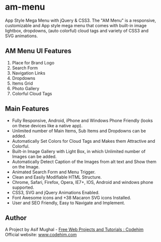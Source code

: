 # am-menu
App Style Mega Menu with jQuery &amp; CSS3. The "AM Menu" is a responsive, customizable and App style mega menu that comes with built-in image lightbox, dropdowns, (auto colorful) cloud tags and variety of CSS3 and SVG animations. 
 ## AM Menu UI Features 
   <ol>
      <li> Place for Brand Logo</li>
      <li> Search Form</li>
      <li> Navigation Links</li>
      <li> Dropdowns</li>
      <li> Items Grid </li>
      <li> Photo Gallery </li>
      <li> Colorful Cloud Tags</li>
   </ol>
   <h2> Main Features</h2>
   <ul>
      <li>Fully Responsive, Android, iPhone and Windows Phone Friendly (looks on these devices like a native app). </li>
      <li>Unlimited number of Main Items, Sub Items and Dropdowns can be added. </li>
      <li>Automatically Set Colors for Cloud Tags and Makes them Attractive and Colorful.  </li>
      <li>Built-in Image Gallery with Light Box, in which Unlimited number of Images can be added.  </li>
      <li> Automatically Detect Caption of the Images from alt text and Show them on the Image. </li>
      <li>Animated Search Form and Menu Trigger. </li>
      <li>Clean and Easily Modifiable HTML Structure. </li>
      <li> Chrome, Safari, Firefox, Opera, IE7+, IOS, Android and windows phone supported. </li>
      <li> CSS3, SVG and jQuery Animations Enabled.  </li>
      <li>Font Awesome icons and +38 Macaron SVG icons Installed. </li>
      <li> User and SEO Friendly, Easy to Navigate and Implement. </li>
   </ul>
<h2> Author </h2>
A Project by Asif Mughal - <a href="https://www.codehim.com" rel="dofollow" target="_blank"> Free Web Projects and Tutorials : Codehim </a>
<br /
<b> Official website: </b> <a href="https://www.codehim.com" rel="dofollow" target="_blank" title="Free Web Projects and Tutorials"> www.codehim.com </a>
